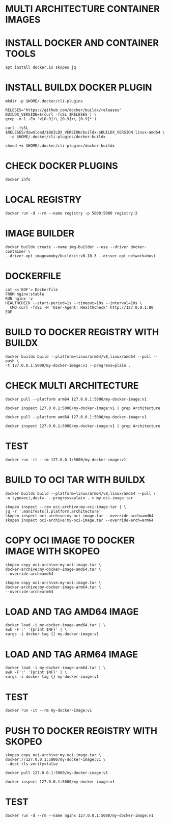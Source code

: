 # MULTI ARCHITECTURE CONTAINER IMAGES

# INSTALL DOCKER AND CONTAINER TOOLS
```
apt install docker.io skopeo jq
```

# INSTALL BUILDX DOCKER PLUGIN
```
mkdir -p $HOME/.docker/cli-plugins
```
```
RELESES="https://github.com/docker/buildx/releases"
BUILDX_VERSION=$(curl -fsSL $RELESES | \
grep -m 1 -Eo 'v[0-9]+\.[0-9]+\.[0-9]*')
```
```
curl -fsSL $RELESES/download/$BUILDX_VERSION/buildx-$BUILDX_VERSION.linux-amd64 \
  -o $HOME/.docker/cli-plugins/docker-buildx
```
```
chmod +x $HOME/.docker/cli-plugins/docker-buildx
```

# CHECK DOCKER PLUGINS
```
docker info
```

# LOCAL REGISTRY
```
docker run -d --rm --name registry -p 5000:5000 registry:2
```

# IMAGE BUILDER
```
docker buildx create --name img-builder --use --driver docker-container \
--driver-opt image=moby/buildkit:v0.10.3 --driver-opt network=host
```

# DOCKERFILE
```
cat <<'EOF'> Dockerfile 
FROM nginx:stable
RUN nginx -v
HEALTHCHECK --start-period=1s --timeout=10s --interval=10s \
  CMD curl -fsSL -H 'User-Agent: HealthCheck' http://127.0.0.1:80
EOF
```

# BUILD TO DOCKER REGISTRY WITH BUILDX
```
docker buildx build --platform=linux/arm64/v8,linux/amd64 --pull --push \
-t 127.0.0.1:5000/my-docker-image:v1 --progress=plain .
```

# CHECK MULTI ARCHITECTURE
```
docker pull --platform arm64 127.0.0.1:5000/my-docker-image:v1
```
```
docker inspect 127.0.0.1:5000/my-docker-image:v1 | grep Architecture
```
```
docker pull --platform amd64 127.0.0.1:5000/my-docker-image:v1
```
```
docker inspect 127.0.0.1:5000/my-docker-image:v1 | grep Architecture
```

# TEST
```
docker run -it --rm 127.0.0.1:5000/my-docker-image:v1
```

# BUILD TO OCI TAR WITH BUILDX
```
docker buildx build --platform=linux/arm64/v8,linux/amd64 --pull \
-o type=oci,dest=- --progress=plain . > my-oci-image.tar
```
```
skopeo inspect --raw oci-archive:my-oci-image.tar | \
jq -r '.manifests[].platform.architecture'
skopeo inspect oci-archive:my-oci-image.tar --override-arch=amd64
skopeo inspect oci-archive:my-oci-image.tar --override-arch=arm64
```

# COPY OCI IMAGE TO DOCKER IMAGE WITH SKOPEO
```
skopeo copy oci-archive:my-oci-image.tar \
docker-archive:my-docker-image-amd64.tar \
--override-arch=amd64
```
```
skopeo copy oci-archive:my-oci-image.tar \
docker-archive:my-docker-image-arm64.tar \
--override-arch=arm64
```
# LOAD AND TAG AMD64 IMAGE
```
docker load -i my-docker-image-amd64.tar | \
awk -F':' '{print $NF}' | \
xargs -i docker tag {} my-docker-image:v1
```
# LOAD AND TAG ARM64 IMAGE
```
docker load -i my-docker-image-arm64.tar | \
awk -F':' '{print $NF}' | \
xargs -i docker tag {} my-docker-image:v1
```
# TEST
```
docker run -it --rm my-docker-image:v1
```

# PUSH TO DOCKER REGISTRY WITH SKOPEO
```
skopeo copy oci-archive:my-oci-image.tar \
docker://127.0.0.1:5000/my-docker-image:v1 \
--dest-tls-verify=false
```
```
docker pull 127.0.0.1:5000/my-docker-image:v1
```
```
docker inspect 127.0.0.1:5000/my-docker-image:v1
```

# TEST
```
docker run -d --rm --name nginx 127.0.0.1:5000/my-docker-image:v1
```
